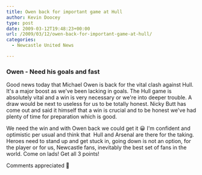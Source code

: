 ```yaml
---
title: Owen back for important game at Hull
author: Kevin Doocey
type: post
date: 2009-03-12T19:48:23+00:00
url: /2009/03/12/owen-back-for-important-game-at-hull/
categories:
  - Newcastle United News

---
```

### Owen - Need his goals and fast

Good news today that Michael Owen is back for the vital clash against Hull. It's a major boost as we've been lacking in goals. The Hull game is absolutely vital and a win is very necessary or we're into deeper trouble. A draw would be next to useless for us to be totally honest. Nicky Butt has come out and said it himself that a win is crucial and to be honest we've had plenty of time for preparation which is good.

We need the win and with Owen back we could get it 😀 I'm confident and optimistic per usual and think that  Hull and Arsenal are there for the taking. Heroes need to stand up and get stuck in, going down is not an option, for the player or for us, Newcastle fans, inevitably the best set of fans in the world. Come on lads! Get all 3 points!

Comments appreciated 🙂
